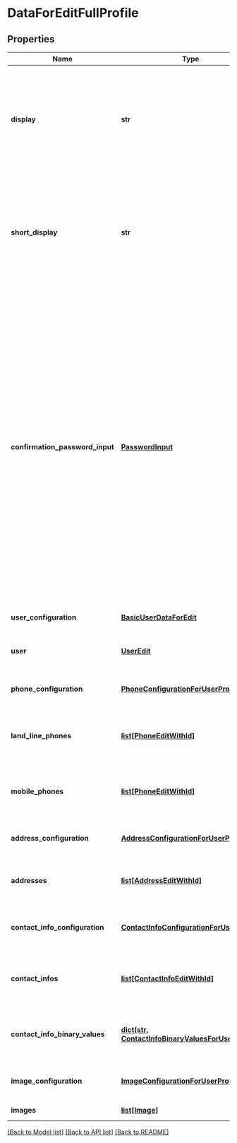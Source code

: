 # DataForEditFullProfile

## Properties
Name | Type | Description | Notes
------------ | ------------- | ------------- | -------------
**display** | **str** | Contains the formatting of the user according to the  configuration. Is only returned if no profile fields are marked to return in user list  | [optional] 
**short_display** | **str** | Contains the short formatting of the user according to the configuration. Is only returned if no profile fields are marked to return in user list  | [optional] 
**confirmation_password_input** | [**PasswordInput**](PasswordInput.md) | If a confirmation password is used, contains the definitions on how to request that password from the user. This confirmation password is required when performing sensible actions. Sometimes this is dynamic, for example, the confirmation might be configured to be used only once per session, or operations like payments may have a limit per day to be without confirmation (pinless).  | [optional] 
**user_configuration** | [**BasicUserDataForEdit**](BasicUserDataForEdit.md) | Data for editing the basic fields | [optional] 
**user** | [**UserEdit**](UserEdit.md) | User model which can be modified and sent back | [optional] 
**phone_configuration** | [**PhoneConfigurationForUserProfile**](PhoneConfigurationForUserProfile.md) | Configuration data regarding phones | [optional] 
**land_line_phones** | [**list[PhoneEditWithId]**](PhoneEditWithId.md) | The existing land-line phones that can be modified and posted back  | [optional] 
**mobile_phones** | [**list[PhoneEditWithId]**](PhoneEditWithId.md) | The existing mobile phones that can be modified and posted back  | [optional] 
**address_configuration** | [**AddressConfigurationForUserProfile**](AddressConfigurationForUserProfile.md) | Configuration data regarding addresses | [optional] 
**addresses** | [**list[AddressEditWithId]**](AddressEditWithId.md) | The existing addresses that can be modified and posted back  | [optional] 
**contact_info_configuration** | [**ContactInfoConfigurationForUserProfile**](ContactInfoConfigurationForUserProfile.md) | Configuration data regarding additional contacts | [optional] 
**contact_infos** | [**list[ContactInfoEditWithId]**](ContactInfoEditWithId.md) | The existing additional contacts that can be modified and posted back  | [optional] 
**contact_info_binary_values** | [**dict(str, ContactInfoBinaryValuesForUserProfile)**](ContactInfoBinaryValuesForUserProfile.md) | Values for images and binary custom fields for additional contacts  | [optional] 
**image_configuration** | [**ImageConfigurationForUserProfile**](ImageConfigurationForUserProfile.md) | Configuration data regarding images | [optional] 
**images** | [**list[Image]**](Image.md) | All current user images | [optional] 

[[Back to Model list]](../README.md#documentation-for-models) [[Back to API list]](../README.md#documentation-for-api-endpoints) [[Back to README]](../README.md)


